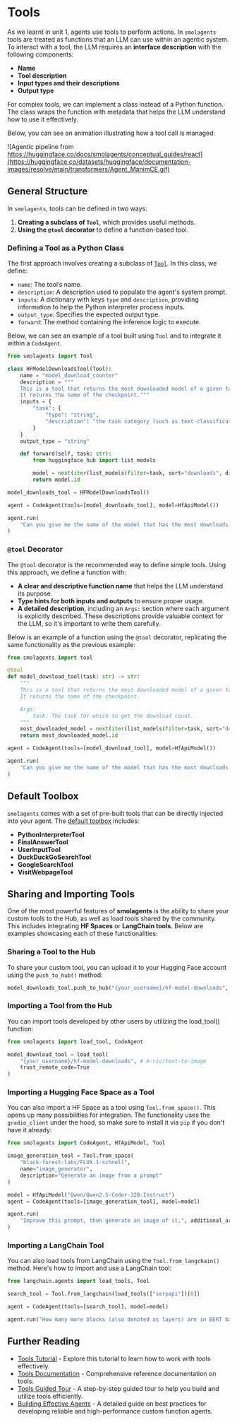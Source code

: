 # Tools  

As we learnt in unit 1, agents use tools to perform actions. In `smolagents` tools are treated as functions that an LLM can use within an agentic system. To interact with a tool, the LLM requires an **interface description** with the following components:  

- **Name**  
- **Tool description**  
- **Input types and their descriptions**  
- **Output type**  

For complex tools, we can implement a class instead of a Python function. The class wraps the function with metadata that helps the LLM understand how to use it effectively.  

Below, you can see an animation illustrating how a tool call is managed:  

![Agentic pipeline from https://huggingface.co/docs/smolagents/conceptual_guides/react](https://huggingface.co/datasets/huggingface/documentation-images/resolve/main/transformers/Agent_ManimCE.gif)  

## General Structure  

In `smolagents`, tools can be defined in two ways:  
1. **Creating a subclass of `Tool`**, which provides useful methods.  
2. **Using the `@tool` decorator** to define a function-based tool.  

### Defining a Tool as a Python Class  

The first approach involves creating a subclass of [`Tool`](https://huggingface.co/docs/smolagents/v1.8.1/en/reference/tools#smolagents.Tool). In this class, we define:  

- `name`: The tool’s name.  
- `description`: A description used to populate the agent's system prompt.  
- `inputs`: A dictionary with keys `type` and `description`, providing information to help the Python interpreter process inputs.  
- `output_type`: Specifies the expected output type.  
- `forward`: The method containing the inference logic to execute.

Below, we can see an example of a tool built using `Tool` and to integrate it within a `CodeAgent`.

```python
from smolagents import Tool

class HFModelDownloadsTool(Tool):
    name = "model_download_counter"
    description = """
    This is a tool that returns the most downloaded model of a given task on the Hugging Face Hub.
    It returns the name of the checkpoint."""
    inputs = {
        "task": {
            "type": "string",
            "description": "the task category (such as text-classification, depth-estimation, etc)",
        }
    }
    output_type = "string"

    def forward(self, task: str):
        from huggingface_hub import list_models

        model = next(iter(list_models(filter=task, sort="downloads", direction=-1)))
        return model.id

model_downloads_tool = HFModelDownloadsTool()

agent = CodeAgent(tools=[model_downloads_tool], model=HfApiModel())

agent.run(
    "Can you give me the name of the model that has the most downloads in the 'text-to-video' task on the Hugging Face Hub?"
)
```

### `@tool` Decorator  

The `@tool` decorator is the recommended way to define simple tools. Using this approach, we define a function with:  

- **A clear and descriptive function name** that helps the LLM understand its purpose.  
- **Type hints for both inputs and outputs** to ensure proper usage.  
- **A detailed description**, including an `Args:` section where each argument is explicitly described. These descriptions provide valuable context for the LLM, so it's important to write them carefully.  

Below is an example of a function using the `@tool` decorator, replicating the same functionality as the previous example:

```python
from smolagents import tool

@tool
def model_download_tool(task: str) -> str:
    """
    This is a tool that returns the most downloaded model of a given task on the Hugging Face Hub.
    It returns the name of the checkpoint.

    Args:
        task: The task for which to get the download count.
    """
    most_downloaded_model = next(iter(list_models(filter=task, sort="downloads", direction=-1)))
    return most_downloaded_model.id

agent = CodeAgent(tools=[model_download_tool], model=HfApiModel())

agent.run(
    "Can you give me the name of the model that has the most downloads in the 'text-to-video' task on the Hugging Face Hub?"
)
```

## Default Toolbox  

`smolagents` comes with a set of pre-built tools that can be directly injected into your agent. The [default toolbox](https://huggingface.co/docs/smolagents/guided_tour?build-a-tool=Decorate+a+function+with+%40tool#default-toolbox) includes:  

- **PythonInterpreterTool**  
- **FinalAnswerTool**  
- **UserInputTool**  
- **DuckDuckGoSearchTool**  
- **GoogleSearchTool**  
- **VisitWebpageTool**  


## Sharing and Importing Tools

One of the most powerful features of **smolagents** is the ability to share your custom tools to the Hub, as well as load tools shared by the community. This includes integrating **HF Spaces** or **LangChain tools**. Below are examples showcasing each of these functionalities:

### Sharing a Tool to the Hub

To share your custom tool, you can upload it to your Hugging Face account using the `push_to_hub()` method:

```python
model_downloads_tool.push_to_hub("{your_username}/hf-model-downloads", token="<YOUR_HUGGINGFACEHUB_API_TOKEN>")
```

### Importing a Tool from the Hub

You can import tools developed by other users by utilizing the load_tool() function:

```python
from smolagents import load_tool, CodeAgent

model_download_tool = load_tool(
    "{your_username}/hf-model-downloads", # m-ric/text-to-image
    trust_remote_code=True
)
```

### Importing a Hugging Face Space as a Tool

You can also import a HF Space as a tool using `Tool.from_space()`. This opens up many possibilities for integration. The functionality uses the `gradio_client` under the hood, so make sure to install it via `pip` if you don't have it already:

```python
from smolagents import CodeAgent, HfApiModel, Tool

image_generation_tool = Tool.from_space(
    "black-forest-labs/FLUX.1-schnell",
    name="image_generator",
    description="Generate an image from a prompt"
)

model = HfApiModel("Qwen/Qwen2.5-Coder-32B-Instruct")
agent = CodeAgent(tools=[image_generation_tool], model=model)

agent.run(
    "Improve this prompt, then generate an image of it.", additional_args={'user_prompt': 'A rabbit wearing a space suit'}
)
```

### Importing a LangChain Tool

You can also load tools from LangChain using the `Tool.from_langchain()` method. Here's how to import and use a LangChain tool:

```python
from langchain.agents import load_tools, Tool

search_tool = Tool.from_langchain(load_tools(["serpapi"])[0])

agent = CodeAgent(tools=[search_tool], model=model)

agent.run("How many more blocks (also denoted as layers) are in BERT base encoder compared to the encoder from the architecture proposed in Attention is All You Need?")
```

## Further Reading

- [Tools Tutorial](https://huggingface.co/docs/smolagents/tutorials/tools) - Explore this tutorial to learn how to work with tools effectively.
- [Tools Documentation](https://huggingface.co/docs/smolagents/v1.8.1/en/reference/tools) - Comprehensive reference documentation on tools.
- [Tools Guided Tour](https://huggingface.co/docs/smolagents/v1.8.1/en/guided_tour#tools) - A step-by-step guided tour to help you build and utilize tools efficiently.
- [Building Effective Agents](https://huggingface.co/docs/smolagents/tutorials/building_good_agents) - A detailed guide on best practices for developing reliable and high-performance custom function agents.